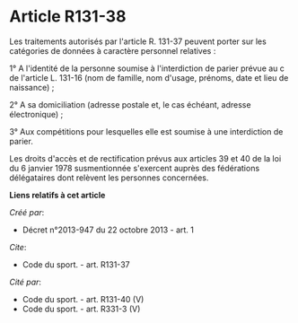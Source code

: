# Article R131-38

Les traitements autorisés par l'article R. 131-37 peuvent porter sur les catégories de données à caractère personnel
relatives : 

1° A l'identité de la personne soumise à l'interdiction de parier prévue au c de l'article L. 131-16 (nom de famille, nom
d'usage, prénoms, date et lieu de naissance) ; 

2° A sa domiciliation (adresse postale et, le cas échéant, adresse électronique) ; 

3° Aux compétitions pour lesquelles elle est soumise à une interdiction de parier. 

Les droits d'accès et de rectification prévus aux articles 39 et 40 de la loi du 6 janvier 1978 susmentionnée s'exercent
auprès des fédérations délégataires dont relèvent les personnes concernées.

**Liens relatifs à cet article**

_Créé par_:

  - Décret n°2013-947 du 22 octobre 2013 - art. 1

_Cite_:

  - Code du sport. - art. R131-37

_Cité par_:

  - Code du sport. - art. R131-40 (V)
  - Code du sport. - art. R331-3 (V)
